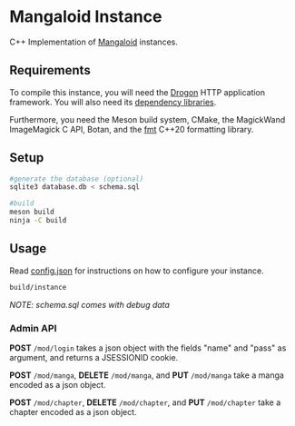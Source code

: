 # Mangaloid Instance

C++ Implementation of [Mangaloid](https://github.com/a-manga-thing/documentation) instances.

## Requirements

To compile this instance, you will need the [Drogon](https://github.com/an-tao/drogon) HTTP application framework. You will also need its [dependency libraries](https://github.com/an-tao/drogon/wiki/ENG-02-Installation#Library-Dependencies).

Furthermore, you need the Meson build system, CMake, the MagickWand ImageMagick C API, Botan, and the [fmt](https://github.com/fmtlib/fmt) C++20 formatting library.

## Setup

```bash
#generate the database (optional)
sqlite3 database.db < schema.sql

#build
meson build
ninja -C build
```

## Usage

Read [config.json](config.json) for instructions on how to configure your instance.

```bash
build/instance
```

*NOTE: schema.sql comes with debug data*

### Admin API

__POST__ `/mod/login` takes a json object with the fields "name" and "pass" as argument, and returns a JSESSIONID cookie.

__POST__ `/mod/manga`, __DELETE__ `/mod/manga`, and __PUT__ `/mod/manga` take a manga encoded as a json object.

__POST__ `/mod/chapter`, __DELETE__ `/mod/chapter`, and __PUT__ `/mod/chapter` take a chapter encoded as a json object.

